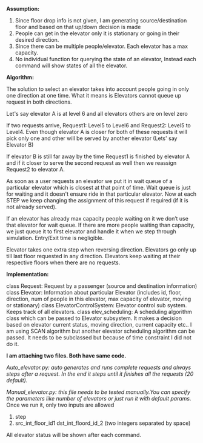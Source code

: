 **Assumption:**

1)	Since floor drop info is not given, I am generating source/destination floor and based on that up/down decision is made
2)	People can get in the elevator only it is stationary or going in their desired direction.
3)	Since there can be multiple people/elevator. Each elevator has a max capacity.
4)	No individual function for querying the state of an elevator, Instead each command will show states of all the elevator.

**Algorithm:**

The solution to select an elevator takes into account people going in only one direction at one time. What it means is Elevators cannot queue up request in both directions.

Let's say elevator A is at level 6 and all elevators others are on level zero

If two requests arrive, Request1: Level5 to Level6 and Request2: Level5 to Level4. Even though elevator A is closer for both of these requests it will pick only one and other will be served by another elevator (Lets' say Elevator B)

If elevator B is still far away by the time Request1 is finished by elevator A and if it closer to serve the second request as well then we reassign Request2 to elevator A.

As soon as a user requests an elevator we put it in wait queue of a particular elevator which is closest at that point of time. Wait queue is just for waiting and it doesn't ensure ride in that particular elevator. Now at each STEP we keep changing the assignment of this request if required (if it is not already served). 


If an elevator has already max capacity people waiting on it we don’t use that elevator for wait queue. If there are more people waiting than capacity, we just queue it to first elevator and handle it when we step through simulation. Entry/Exit time is negligible.

Elevator takes one extra step when reversing direction. 
Elevators go only up till last floor requested in any direction.
Elevators keep waiting at their respective floors when there are no requests.


**Implementation:**

class Request: Request by a passenger (source and destination information)
class Elevator: Information about particular Elevator (includes id, floor, direction, num of people in this elevator, max capacity of elevator, moving or stationary)
class ElevatorControlSystem: Elevator control sub system. Keeps track of all elevators.
class elev_scheduling: A scheduling algorithm class which can be passed to Elevator subsystem. It makes a decision based on elevator current status, moving direction, current capacity etc.. I am using SCAN algorithm but another elevator scheduling algorithm can be passed. It needs to be subclassed but because of time constraint I did not do it.


**I am attaching two files. Both have same code.**

*Auto_elevator.py: auto generates and runs complete requests and always steps after a request. In the end it steps until it finishes all the requests (20 default).*

*Manual_elevator.py: this file needs to be tested manually.You can specify the parameters like number of elevators or just run it with default params.*
Once we run it, only two inputs  are allowed
1)	step
2)	src_int_floor_id1  dst_int_floord_id_2 (two integers separated by space)


All elevator status will be shown after each command.
